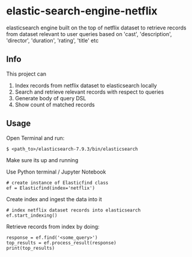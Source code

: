 # elastic-search-engine-netflix
elasticsearch engine built on the top of netflix dataset to retrieve records from dataset relevant to user queries based on 'cast', 'description', 'director', 'duration', 'rating', 'title' etc

## Info
This project can <br>
1. Index records from netflix dataset to elasticsearch locally<br>
2. Search and retrieve relevant records with respect to queries
3. Generate body of query DSL
4. Show count of matched records

## Usage
Open Terminal and run:
```
$ <path_to>/elasticsearch-7.9.3/bin/elasticsearch
```
Make sure its up and running<br>

Use Python terminal / Jupyter Notebook<br>
```
# create instance of Elasticfind class
ef = Elasticfind(index='netflix')
```
Create index and ingest the data into it
```
# index netflix dataset records into elasticsearch
ef.start_indexing()
```
Retrieve records from index by doing:
```
response = ef.find('<some_query>')
top_results = ef.process_result(response)
print(top_results)
```
